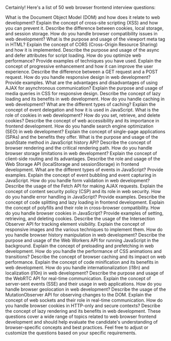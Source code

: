 Certainly! Here's a list of 50 web browser frontend interview questions:

What is the Document Object Model (DOM) and how does it relate to web development?
Explain the concept of cross-site scripting (XSS) and how you can prevent it.
Describe the difference between cookies, local storage, and session storage.
How do you handle browser compatibility issues in web development?
What is the purpose and usage of the viewport meta tag in HTML?
Explain the concept of CORS (Cross-Origin Resource Sharing) and how it is implemented.
Describe the purpose and usage of the async and defer attributes for script loading.
How do you optimize web performance? Provide examples of techniques you have used.
Explain the concept of progressive enhancement and how it can improve the user experience.
Describe the difference between a GET request and a POST request.
How do you handle responsive design in web development? Provide examples.
What are the advantages and disadvantages of using AJAX for asynchronous communication?
Explain the purpose and usage of media queries in CSS for responsive design.
Describe the concept of lazy loading and its benefits in web development.
How do you handle caching in web development? What are the different types of caching?
Explain the concept of event delegation and how it is used in JavaScript.
What is the role of cookies in web development? How do you set, retrieve, and delete cookies?
Describe the concept of web accessibility and its importance in frontend development.
How do you handle search engine optimization (SEO) in web development?
Explain the concept of single-page applications (SPAs) and the benefits they offer.
What is the purpose and usage of the pushState method in JavaScript history API?
Describe the concept of browser rendering and the critical rendering path.
How do you handle browser storage limitations in web development?
Explain the concept of client-side routing and its advantages.
Describe the role and usage of the Web Storage API (localStorage and sessionStorage) in frontend development.
What are the different types of events in JavaScript? Provide examples.
Explain the concept of event bubbling and event capturing in JavaScript.
How do you handle form validation in web development?
Describe the usage of the Fetch API for making AJAX requests.
Explain the concept of content security policy (CSP) and its role in web security.
How do you handle error handling in JavaScript? Provide examples.
Describe the concept of code splitting and lazy loading in frontend development.
Explain the concept of polyfills and their role in cross-browser compatibility.
How do you handle browser cookies in JavaScript? Provide examples of setting, retrieving, and deleting cookies.
Describe the usage of the Intersection Observer API for tracking element visibility.
Explain the concept of responsive images and the various techniques to implement them.
How do you handle browser history manipulation in web development?
Describe the purpose and usage of the Web Workers API for running JavaScript in the background.
Explain the concept of preloading and prefetching in web development.
How do you handle the performance of CSS animations and transitions?
Describe the concept of browser caching and its impact on web performance.
Explain the concept of code minification and its benefits in web development.
How do you handle internationalization (i18n) and localization (l10n) in web development?
Describe the purpose and usage of the WebRTC API for real-time communication.
Explain the concept of server-sent events (SSE) and their usage in web applications.
How do you handle browser geolocation in web development?
Describe the usage of the MutationObserver API for observing changes to the DOM.
Explain the concept of web sockets and their role in real-time communication.
How do you handle browser cookies in HTTP-only and secure contexts?
Describe the concept of lazy rendering and its benefits in web development.
These questions cover a wide range of topics related to web browser frontend development and should help evaluate the candidate's understanding of browser-specific concepts and best practices. Feel free to adjust or customize the questions based on your specific requirements.